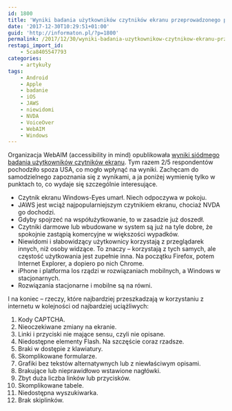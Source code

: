 ```yaml
---
id: 1800
title: 'Wyniki badania użytkowników czytników ekranu przeprowadzonego przez WebAIM'
date: '2017-12-30T10:29:51+01:00'
guid: 'http://informaton.pl/?p=1800'
permalink: /2017/12/30/wyniki-badania-uzytkownikow-czytnikow-ekranu-przeprowadzonego-przez-webaim/
restapi_import_id:
    - 5ca8405547793
categories:
    - artykuły
tags:
    - Android
    - Apple
    - badanie
    - iOS
    - JAWS
    - niewidomi
    - NVDA
    - VoiceOver
    - WebAIM
    - Windows
---
```


Organizacja WebAIM (<span lang="en">accessibility in mind</span>) opublikowała [wyniki siódmego badania użytkowników czytników ekranu](https://webaim.org/projects/screenreadersurvey7/). Tym razem 2/5 respondentów pochodziło spoza USA, co mogło wpłynąć na wyniki. Zachęcam do samodzielnego zapoznania się z wynikami, a ja poniżej wymienię tylko w punktach to, co wydaje się szczególnie interesujące.

- Czytnik ekranu Windows-Eyes umarł. Niech odpoczywa w pokoju.
- JAWS jest wciąż najpopularniejszym czytnikiem ekranu, chociaż NVDA go dochodzi.
- Gdyby spojrzeć na współużytkowanie, to w zasadzie już doszedł.
- Czytniki darmowe lub wbudowane w system są już na tyle dobre, że spokojnie zastąpią komercyjne w większości wypadków.
- Niewidomi i słabowidzący użytkownicy korzystają z przeglądarek innych, niż osoby widzące. To znaczy – korzystają z tych samych, ale częstość użytkowania jest zupełnie inna. Na początku Firefox, potem Internet Explorer, a dopiero po nich Chrome.
- iPhone i platforma Ios rządzi w rozwiązaniach mobilnych, a Windows w stacjonarnych.
- Rozwiązania stacjonarne i mobilne są na równi.

I na koniec – rzeczy, które najbardziej przeszkadzają w korzystaniu z internetu w kolejności od najbardziej uciążliwych:

1. Kody CAPTCHA.
2. Nieoczekiwane zmiany na ekranie.
3. Linki i przyciski nie mające sensu, czyli nie opisane.
4. Niedostępne elementy Flash. Na szczęście coraz rzadsze.
5. Braki w dostępie z klawiatury.
6. Skomplikowane formularze.
7. Grafiki bez tekstów alternatywnych lub z niewłaściwym opisami.
8. Brakujące lub nieprawidłowo wstawione nagłówki.
9. Zbyt duża liczba linków lub przycisków.
10. Skomplikowane tabele.
11. Niedostępna wyszukiwarka.
12. Brak skiplinków.

